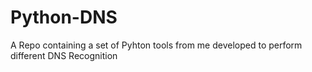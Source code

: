 # Python-DNS
A Repo containing a set of Pyhton tools from me developed to perform different DNS Recognition
